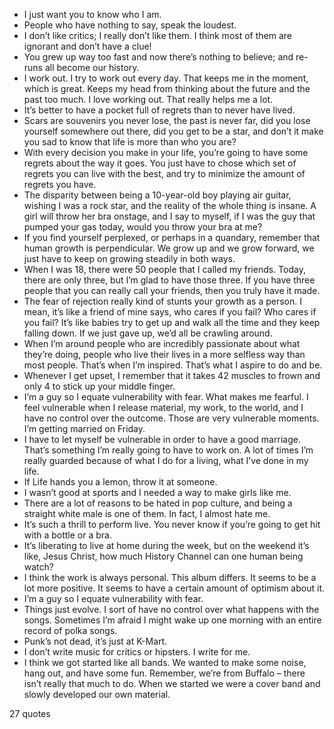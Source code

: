  - I just want you to know who I am.
 - People who have nothing to say, speak the loudest.
 - I don’t like critics; I really don’t like them. I think most of them are ignorant and don’t have a clue!
 - You grew up way too fast and now there’s nothing to believe; and re-runs all become our history.
 - I work out. I try to work out every day. That keeps me in the moment, which is great. Keeps my head from thinking about the future and the past too much. I love working out. That really helps me a lot.
 - It’s better to have a pocket full of regrets than to never have lived.
 - Scars are souvenirs you never lose, the past is never far, did you lose yourself somewhere out there, did you get to be a star, and don’t it make you sad to know that life is more than who you are?
 - With every decision you make in your life, you’re going to have some regrets about the way it goes. You just have to chose which set of regrets you can live with the best, and try to minimize the amount of regrets you have.
 - The disparity between being a 10-year-old boy playing air guitar, wishing I was a rock star, and the reality of the whole thing is insane. A girl will throw her bra onstage, and I say to myself, if I was the guy that pumped your gas today, would you throw your bra at me?
 - If you find yourself perplexed, or perhaps in a quandary, remember that human growth is perpendicular. We grow up and we grow forward, we just have to keep on growing steadily in both ways.
 - When I was 18, there were 50 people that I called my friends. Today, there are only three, but I’m glad to have those three. If you have three people that you can really call your friends, then you truly have it made.
 - The fear of rejection really kind of stunts your growth as a person. I mean, it’s like a friend of mine says, who cares if you fail? Who cares if you fail? It’s like babies try to get up and walk all the time and they keep falling down. If we just gave up, we’d all be crawling around.
 - When I’m around people who are incredibly passionate about what they’re doing, people who live their lives in a more selfless way than most people. That’s when I’m inspired. That’s what I aspire to do and be.
 - Whenever I get upset, I remember that it takes 42 muscles to frown and only 4 to stick up your middle finger.
 - I’m a guy so I equate vulnerability with fear. What makes me fearful. I feel vulnerable when I release material, my work, to the world, and I have no control over the outcome. Those are very vulnerable moments. I’m getting married on Friday.
 - I have to let myself be vulnerable in order to have a good marriage. That’s something I’m really going to have to work on. A lot of times I’m really guarded because of what I do for a living, what I’ve done in my life.
 - If Life hands you a lemon, throw it at someone.
 - I wasn’t good at sports and I needed a way to make girls like me.
 - There are a lot of reasons to be hated in pop culture, and being a straight white male is one of them. In fact, I almost hate me.
 - It’s such a thrill to perform live. You never know if you’re going to get hit with a bottle or a bra.
 - It’s liberating to live at home during the week, but on the weekend it’s like, Jesus Christ, how much History Channel can one human being watch?
 - I think the work is always personal. This album differs. It seems to be a lot more positive. It seems to have a certain amount of optimism about it.
 - I’m a guy so I equate vulnerability with fear.
 - Things just evolve. I sort of have no control over what happens with the songs. Sometimes I’m afraid I might wake up one morning with an entire record of polka songs.
 - Punk’s not dead, it’s just at K-Mart.
 - I don’t write music for critics or hipsters. I write for me.
 - I think we got started like all bands. We wanted to make some noise, hang out, and have some fun. Remember, we’re from Buffalo – there isn’t really that much to do. When we started we were a cover band and slowly developed our own material.

27 quotes